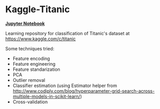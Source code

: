 # Kaggle-Titanic 
[**Jupyter Notebook**](code/kaggle-titanic.ipynb)

Learning repository for classification of Titanic's dataset at https://www.kaggle.com/c/titanic

Some techniques tried:

- Feature encoding
- Feature engineering
- Feature standarization
- PCA
- Outlier removal
- Classifier estimation (using Estimator helper from http://www.codiply.com/blog/hyperparameter-grid-search-across-multiple-models-in-scikit-learn/)
- Cross-validation